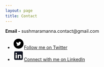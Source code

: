 ```yaml
---
layout: page
title: Contact
---
```


<p class="message">
  <b>Email -</b> sushmaramanna.contact@gmail.com 
</p>

<ul class="style-none">
    <!-- <li><a class="facebook" target="_blank" href="https://www.facebook.com/sushma.ramanna">Like me on Facebook</a></li> -->
    <li><img src="/public/twitter.jpg" alt="Twitter" width="35" height="35" /><a class="twitter" target="_blank" href="https://twitter.com/sushmaramanna">Follow me on Twitter</a></li>
    <li><img src="/public/linkedin.jpg" alt="Linkedin" width="35" height="35" /><a class="linkedin" target="_blank" href="http://www.linkedin.com/in/sushmaramanna">Connect with me on LinkedIn</a></li>
</ul>

<!-- Learn more and contribute on [GitHub](https://github.com/poole).
 
## Setup

Some fun facts about the setup of this project include:

* Built for [Jekyll](http://jekyllrb.com)
* Developed on GitHub and hosted for free on [GitHub Pages](https://pages.github.com)
* Coded with [Sublime Text 2](http://sublimetext.org), an amazing code editor
* Designed and developed while listening to music like [Blood Bros Trilogy](https://soundcloud.com/maddecent/sets/blood-bros-series)

Have questions or suggestions? Feel free to [open an issue on GitHub](https://github.com/poole/issues/new) or [ask me on Twitter](https://twitter.com/mdo).

Thanks for reading!-->